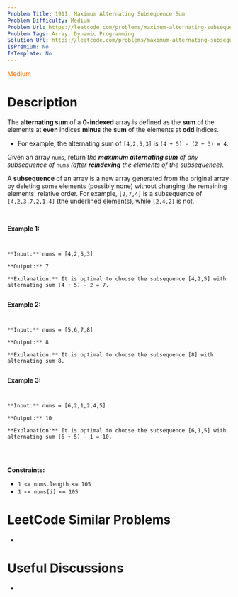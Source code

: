 ```yaml
---
Problem Title: 1911. Maximum Alternating Subsequence Sum
Problem Difficulty: Medium
Problem Url: https://leetcode.com/problems/maximum-alternating-subsequence-sum/
Problem Tags: Array, Dynamic Programming
Solution Url: https://leetcode.com/problems/maximum-alternating-subsequence-sum/solution/
IsPremium: No
IsTemplate: No
---
```


<span style="color: rgb(239, 108, 0);">Medium</span>

# Description

The **alternating sum** of a **0-indexed** array is defined as the **sum** of the elements at **even** indices **minus** the **sum** of the elements at **odd** indices.


* For example, the alternating sum of `[4,2,5,3]` is `(4 + 5) - (2 + 3) = 4`.


Given an array `nums`, return *the **maximum alternating sum** of any subsequence of* `nums` *(after **reindexing** the elements of the subsequence)*.




A **subsequence** of an array is a new array generated from the original array by deleting some elements (possibly none) without changing the remaining elements' relative order. For example, `[2,7,4]` is a subsequence of `[4,2,3,7,2,1,4]` (the underlined elements), while `[2,4,2]` is not.


 


**Example 1:**



```

**Input:** nums = [4,2,5,3]
**Output:** 7
**Explanation:** It is optimal to choose the subsequence [4,2,5] with alternating sum (4 + 5) - 2 = 7.

```

**Example 2:**



```

**Input:** nums = [5,6,7,8]
**Output:** 8
**Explanation:** It is optimal to choose the subsequence [8] with alternating sum 8.

```

**Example 3:**



```

**Input:** nums = [6,2,1,2,4,5]
**Output:** 10
**Explanation:** It is optimal to choose the subsequence [6,1,5] with alternating sum (6 + 5) - 1 = 10.

```

 


**Constraints:**


* `1 <= nums.length <= 105`
* `1 <= nums[i] <= 105`


# LeetCode Similar Problems

- []()

# Useful Discussions

- []()
